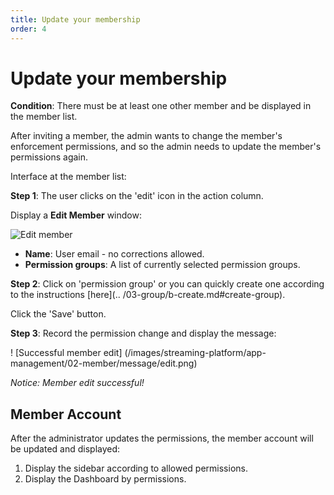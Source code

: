 ```yaml
---
title: Update your membership
order: 4
---
```


# Update your membership

**Condition**: There must be at least one other member and be displayed in the member list.

After inviting a member, the admin wants to change the member's enforcement permissions, and so the admin needs to update the member's permissions again.

Interface at the member list:

**Step 1**: The user clicks on the 'edit' icon in the action column.

Display a **Edit Member** window:

![Edit member](/images/streaming-platform/app-management/02-member/pop-up/edit.png)

- **Name**: User email - no corrections allowed.
- **Permission groups**: A list of currently selected permission groups.

**Step 2**: Click on 'permission group' or you can quickly create one according to the instructions [here](.. /03-group/b-create.md#create-group).

Click the 'Save' button.

**Step 3**: Record the permission change and display the message:

! [Successful member edit] (/images/streaming-platform/app-management/02-member/message/edit.png)

_Notice: Member edit successful!_

## Member Account

After the administrator updates the permissions, the member account will be updated and displayed:

1. Display the sidebar according to allowed permissions.
2. Display the Dashboard by permissions.
